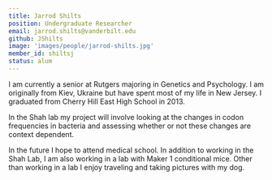```yaml
---
title: Jarrod Shilts
position: Undergraduate Researcher
email: jarrod.shilts@vanderbilt.edu
github: JShilts
image: 'images/people/jarrod-shilts.jpg'
member_id: shiltsj
status: alum
---
```


I am currently a senior at Rutgers majoring in Genetics and Psychology. I am originally from Kiev, Ukraine but have spent most of my life in New Jersey. I graduated from Cherry Hill East High School in 2013. 

In the Shah lab my project will involve looking at the changes in codon frequencies in bacteria and assessing whether or not these changes are context dependent. 

In the future I hope to attend medical school. In addition to working in the Shah Lab, I am also working in a lab with Maker 1 conditional mice. Other than working in a lab I enjoy traveling and taking pictures with my dog. 
